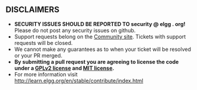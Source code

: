 ## DISCLAIMERS

 * **SECURITY ISSUES SHOULD BE REPORTED TO security @ elgg . org!** Please do not post any security issues on github.
 * Support requests belong on the [Community site][2]. Tickets with support requests will be closed.
 * We cannot make any guarantees as to when your ticket will be resolved or your PR merged.
 * **By submitting a pull request you are agreeing to license the code under a [GPLv2 license][3] and [MIT license][4].**
 * For more information visit http://learn.elgg.org/en/stable/contribute/index.html

 [2]: http://community.elgg.org
 [3]: http://www.gnu.org/licenses/old-licenses/gpl-2.0.html
 [4]: http://en.wikipedia.org/wiki/MIT_License

